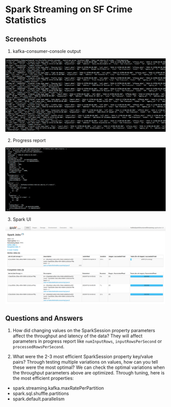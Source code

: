 # Spark Streaming on SF Crime Statistics

## Screenshots
1. kafka-consumer-console output
<img src="screenshots/1.kafka-consumer-console output.png">

2. Progress report
<img src="screenshots/2.progress report.png">

3. Spark UI
<img src="screenshots/3.Spark UI.png">

## Questions and Answers
1. How did changing values on the SparkSession property parameters affect the throughput and latency of the data?
They will affect parameters in progress report like `numInputRows`, `inputRowsPerSecond` or `processedRowsPerSecond`.

2. What were the 2-3 most efficient SparkSession property key/value pairs? Through testing multiple variations on values, how can you tell these were the most optimal?
We can check the optimal variations when the throughput parameters above are optimized.
Through tuning, here is the most efficient properties:
- spark.streaming.kafka.maxRatePerPartition
- spark.sql.shuffle.partitions
- spark.default.parallelism
